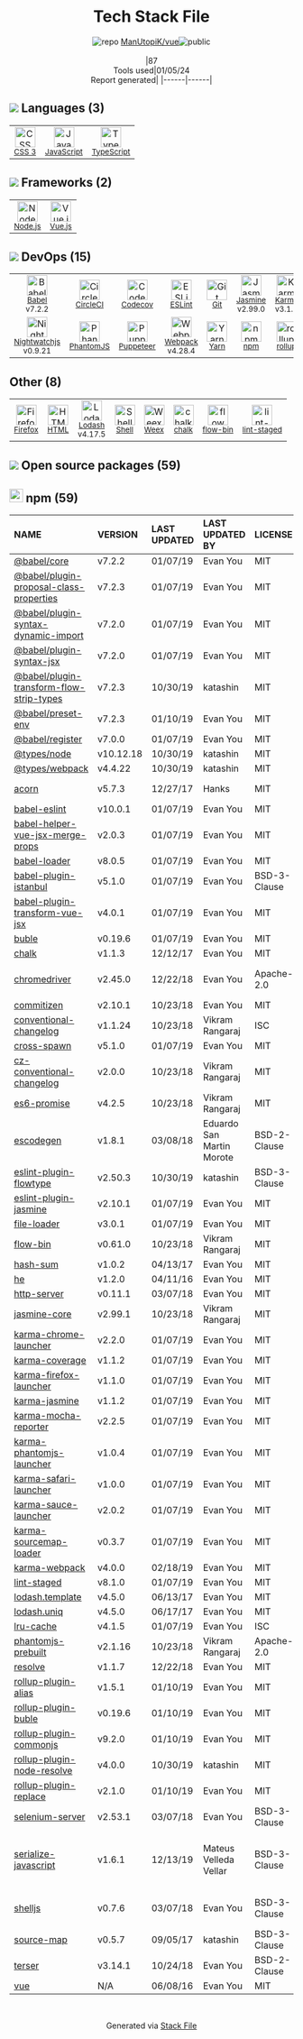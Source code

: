 <!--
&lt;--- Readme.md Snippet without images Start ---&gt;
## Tech Stack
ManUtopiK/vue is built on the following main stack:

- [CircleCI](https://circleci.com/) – Continuous Integration
- [Jasmine](http://jasmine.github.io/) – Javascript Testing Framework
- [Mocha](http://mochajs.org/) – Javascript Testing Framework
- [Node.js](http://nodejs.org/) – Frameworks (Full Stack)
- [JavaScript](https://developer.mozilla.org/en-US/docs/Web/JavaScript) – Languages
- [Karma](http://karma-runner.github.io/) – Browser Testing
- [TypeScript](http://www.typescriptlang.org) – Languages
- [Webpack](http://webpack.js.org) – JS Build Tools / JS Task Runners
- [PhantomJS](https://phantomjs.org/) – Headless Browsers
- [Lodash](https://lodash.com) – Javascript Utilities & Libraries
- [Codecov](https://codecov.io/) – Code Coverage
- [Babel](http://babeljs.io/) – JavaScript Compilers
- [ESLint](http://eslint.org/) – Code Review
- [Vue.js](http://vuejs.org/) – Javascript UI Libraries
- [Nightwatchjs](http://nightwatchjs.org/) – Browser Testing
- [rollup](http://rollupjs.org/) – JS Build Tools / JS Task Runners
- [Shell](https://en.wikipedia.org/wiki/Shell_script) – Shells
- [Weex](http://alibaba.github.io/weex/) – Mobile UI Frameworks
- [Yarn](https://yarnpkg.com/) – Front End Package Manager
- [Puppeteer](https://github.com/GoogleChrome/puppeteer) – Headless Browsers
- [Firefox](https://www.mozilla.org/en-US/firefox/) – Web Browser

Full tech stack [here](/techstack.md)

&lt;--- Readme.md Snippet without images End ---&gt;

&lt;--- Readme.md Snippet with images Start ---&gt;
## Tech Stack
ManUtopiK/vue is built on the following main stack:

- <img width='25' height='25' src='https://img.stackshare.io/service/190/CvqrSSFs_400x400.jpg' alt='CircleCI'/> [CircleCI](https://circleci.com/) – Continuous Integration
- <img width='25' height='25' src='https://img.stackshare.io/service/831/7c0b595409af531b9cdeb07f8c513e8b.png' alt='Jasmine'/> [Jasmine](http://jasmine.github.io/) – Javascript Testing Framework
- <img width='25' height='25' src='https://img.stackshare.io/service/832/mocha.png' alt='Mocha'/> [Mocha](http://mochajs.org/) – Javascript Testing Framework
- <img width='25' height='25' src='https://img.stackshare.io/service/1011/n1JRsFeB_400x400.png' alt='Node.js'/> [Node.js](http://nodejs.org/) – Frameworks (Full Stack)
- <img width='25' height='25' src='https://img.stackshare.io/service/1209/javascript.jpeg' alt='JavaScript'/> [JavaScript](https://developer.mozilla.org/en-US/docs/Web/JavaScript) – Languages
- <img width='25' height='25' src='https://img.stackshare.io/service/1420/TidYGd6a.png' alt='Karma'/> [Karma](http://karma-runner.github.io/) – Browser Testing
- <img width='25' height='25' src='https://img.stackshare.io/service/1612/bynNY5dJ.jpg' alt='TypeScript'/> [TypeScript](http://www.typescriptlang.org) – Languages
- <img width='25' height='25' src='https://img.stackshare.io/service/1682/IMG_4636.PNG' alt='Webpack'/> [Webpack](http://webpack.js.org) – JS Build Tools / JS Task Runners
- <img width='25' height='25' src='https://img.stackshare.io/service/1832/phantomjs.png' alt='PhantomJS'/> [PhantomJS](https://phantomjs.org/) – Headless Browsers
- <img width='25' height='25' src='https://img.stackshare.io/service/2438/lodash.png' alt='Lodash'/> [Lodash](https://lodash.com) – Javascript Utilities & Libraries
- <img width='25' height='25' src='https://img.stackshare.io/service/2673/Codecov_Mark_Circle_Pink.png' alt='Codecov'/> [Codecov](https://codecov.io/) – Code Coverage
- <img width='25' height='25' src='https://img.stackshare.io/service/2739/-1wfGjNw.png' alt='Babel'/> [Babel](http://babeljs.io/) – JavaScript Compilers
- <img width='25' height='25' src='https://img.stackshare.io/service/3337/Q4L7Jncy.jpg' alt='ESLint'/> [ESLint](http://eslint.org/) – Code Review
- <img width='25' height='25' src='https://img.stackshare.io/service/3837/paeckCWC.png' alt='Vue.js'/> [Vue.js](http://vuejs.org/) – Javascript UI Libraries
- <img width='25' height='25' src='https://img.stackshare.io/service/4125/Ihf7jKaE.png' alt='Nightwatchjs'/> [Nightwatchjs](http://nightwatchjs.org/) – Browser Testing
- <img width='25' height='25' src='https://img.stackshare.io/service/4423/zE8RTn9E_400x400.jpg' alt='rollup'/> [rollup](http://rollupjs.org/) – JS Build Tools / JS Task Runners
- <img width='25' height='25' src='https://img.stackshare.io/service/4631/default_c2062d40130562bdc836c13dbca02d318205a962.png' alt='Shell'/> [Shell](https://en.wikipedia.org/wiki/Shell_script) – Shells
- <img width='25' height='25' src='https://img.stackshare.io/no-img-open-source.png' alt='Weex'/> [Weex](http://alibaba.github.io/weex/) – Mobile UI Frameworks
- <img width='25' height='25' src='https://img.stackshare.io/service/5848/44mC-kJ3.jpg' alt='Yarn'/> [Yarn](https://yarnpkg.com/) – Front End Package Manager
- <img width='25' height='25' src='https://img.stackshare.io/service/7553/puppeteer.png' alt='Puppeteer'/> [Puppeteer](https://github.com/GoogleChrome/puppeteer) – Headless Browsers
- <img width='25' height='25' src='https://img.stackshare.io/service/8705/768px-Firefox_Logo__2017.svg.png' alt='Firefox'/> [Firefox](https://www.mozilla.org/en-US/firefox/) – Web Browser

Full tech stack [here](/techstack.md)

&lt;--- Readme.md Snippet with images End ---&gt;
-->
<div align="center">

# Tech Stack File
![](https://img.stackshare.io/repo.svg "repo") [ManUtopiK/vue](https://github.com/ManUtopiK/vue)![](https://img.stackshare.io/public_badge.svg "public")
<br/><br/>
|87<br/>Tools used|01/05/24 <br/>Report generated|
|------|------|
</div>

## <img src='https://img.stackshare.io/languages.svg'/> Languages (3)
<table><tr>
  <td align='center'>
  <img width='36' height='36' src='https://img.stackshare.io/service/6727/css.png' alt='CSS 3'>
  <br>
  <sub><a href="https://developer.mozilla.org/en-US/docs/Web/CSS/CSS3">CSS 3</a></sub>
  <br>
  <sub></sub>
</td>

<td align='center'>
  <img width='36' height='36' src='https://img.stackshare.io/service/1209/javascript.jpeg' alt='JavaScript'>
  <br>
  <sub><a href="https://developer.mozilla.org/en-US/docs/Web/JavaScript">JavaScript</a></sub>
  <br>
  <sub></sub>
</td>

<td align='center'>
  <img width='36' height='36' src='https://img.stackshare.io/service/1612/bynNY5dJ.jpg' alt='TypeScript'>
  <br>
  <sub><a href="http://www.typescriptlang.org">TypeScript</a></sub>
  <br>
  <sub></sub>
</td>

</tr>
</table>

## <img src='https://img.stackshare.io/frameworks.svg'/> Frameworks (2)
<table><tr>
  <td align='center'>
  <img width='36' height='36' src='https://img.stackshare.io/service/1011/n1JRsFeB_400x400.png' alt='Node.js'>
  <br>
  <sub><a href="http://nodejs.org/">Node.js</a></sub>
  <br>
  <sub></sub>
</td>

<td align='center'>
  <img width='36' height='36' src='https://img.stackshare.io/service/3837/paeckCWC.png' alt='Vue.js'>
  <br>
  <sub><a href="http://vuejs.org/">Vue.js</a></sub>
  <br>
  <sub></sub>
</td>

</tr>
</table>

## <img src='https://img.stackshare.io/devops.svg'/> DevOps (15)
<table><tr>
  <td align='center'>
  <img width='36' height='36' src='https://img.stackshare.io/service/2739/-1wfGjNw.png' alt='Babel'>
  <br>
  <sub><a href="http://babeljs.io/">Babel</a></sub>
  <br>
  <sub>v7.2.2</sub>
</td>

<td align='center'>
  <img width='36' height='36' src='https://img.stackshare.io/service/190/CvqrSSFs_400x400.jpg' alt='CircleCI'>
  <br>
  <sub><a href="https://circleci.com/">CircleCI</a></sub>
  <br>
  <sub></sub>
</td>

<td align='center'>
  <img width='36' height='36' src='https://img.stackshare.io/service/2673/Codecov_Mark_Circle_Pink.png' alt='Codecov'>
  <br>
  <sub><a href="https://codecov.io/">Codecov</a></sub>
  <br>
  <sub></sub>
</td>

<td align='center'>
  <img width='36' height='36' src='https://img.stackshare.io/service/3337/Q4L7Jncy.jpg' alt='ESLint'>
  <br>
  <sub><a href="http://eslint.org/">ESLint</a></sub>
  <br>
  <sub></sub>
</td>

<td align='center'>
  <img width='36' height='36' src='https://img.stackshare.io/service/1046/git.png' alt='Git'>
  <br>
  <sub><a href="http://git-scm.com/">Git</a></sub>
  <br>
  <sub></sub>
</td>

<td align='center'>
  <img width='36' height='36' src='https://img.stackshare.io/service/831/7c0b595409af531b9cdeb07f8c513e8b.png' alt='Jasmine'>
  <br>
  <sub><a href="http://jasmine.github.io/">Jasmine</a></sub>
  <br>
  <sub>v2.99.0</sub>
</td>

<td align='center'>
  <img width='36' height='36' src='https://img.stackshare.io/service/1420/TidYGd6a.png' alt='Karma'>
  <br>
  <sub><a href="http://karma-runner.github.io/">Karma</a></sub>
  <br>
  <sub>v3.1.4</sub>
</td>

<td align='center'>
  <img width='36' height='36' src='https://img.stackshare.io/service/832/mocha.png' alt='Mocha'>
  <br>
  <sub><a href="http://mochajs.org/">Mocha</a></sub>
  <br>
  <sub></sub>
</td>

</tr>
<tr>
  <td align='center'>
  <img width='36' height='36' src='https://img.stackshare.io/service/4125/Ihf7jKaE.png' alt='Nightwatchjs'>
  <br>
  <sub><a href="http://nightwatchjs.org/">Nightwatchjs</a></sub>
  <br>
  <sub>v0.9.21</sub>
</td>

<td align='center'>
  <img width='36' height='36' src='https://img.stackshare.io/service/1832/phantomjs.png' alt='PhantomJS'>
  <br>
  <sub><a href="https://phantomjs.org/">PhantomJS</a></sub>
  <br>
  <sub></sub>
</td>

<td align='center'>
  <img width='36' height='36' src='https://img.stackshare.io/service/7553/puppeteer.png' alt='Puppeteer'>
  <br>
  <sub><a href="https://github.com/GoogleChrome/puppeteer">Puppeteer</a></sub>
  <br>
  <sub></sub>
</td>

<td align='center'>
  <img width='36' height='36' src='https://img.stackshare.io/service/1682/IMG_4636.PNG' alt='Webpack'>
  <br>
  <sub><a href="http://webpack.js.org">Webpack</a></sub>
  <br>
  <sub>v4.28.4</sub>
</td>

<td align='center'>
  <img width='36' height='36' src='https://img.stackshare.io/service/5848/44mC-kJ3.jpg' alt='Yarn'>
  <br>
  <sub><a href="https://yarnpkg.com/">Yarn</a></sub>
  <br>
  <sub></sub>
</td>

<td align='center'>
  <img width='36' height='36' src='https://img.stackshare.io/service/1120/lejvzrnlpb308aftn31u.png' alt='npm'>
  <br>
  <sub><a href="https://www.npmjs.com/">npm</a></sub>
  <br>
  <sub></sub>
</td>

<td align='center'>
  <img width='36' height='36' src='https://img.stackshare.io/service/4423/zE8RTn9E_400x400.jpg' alt='rollup'>
  <br>
  <sub><a href="http://rollupjs.org/">rollup</a></sub>
  <br>
  <sub></sub>
</td>

</tr>
</table>

## Other (8)
<table><tr>
  <td align='center'>
  <img width='36' height='36' src='https://img.stackshare.io/service/8705/768px-Firefox_Logo__2017.svg.png' alt='Firefox'>
  <br>
  <sub><a href="https://www.mozilla.org/en-US/firefox/">Firefox</a></sub>
  <br>
  <sub></sub>
</td>

<td align='center'>
  <img width='36' height='36' src='https://img.stackshare.io/service/2270/no-img-open-source.png' alt='HTML'>
  <br>
  <sub><a href="http://">HTML</a></sub>
  <br>
  <sub></sub>
</td>

<td align='center'>
  <img width='36' height='36' src='https://img.stackshare.io/service/2438/lodash.png' alt='Lodash'>
  <br>
  <sub><a href="https://lodash.com">Lodash</a></sub>
  <br>
  <sub>v4.17.5</sub>
</td>

<td align='center'>
  <img width='36' height='36' src='https://img.stackshare.io/service/4631/default_c2062d40130562bdc836c13dbca02d318205a962.png' alt='Shell'>
  <br>
  <sub><a href="https://en.wikipedia.org/wiki/Shell_script">Shell</a></sub>
  <br>
  <sub></sub>
</td>

<td align='center'>
  <img width='36' height='36' src='https://img.stackshare.io/no-img-open-source.png' alt='Weex'>
  <br>
  <sub><a href="http://alibaba.github.io/weex/">Weex</a></sub>
  <br>
  <sub></sub>
</td>

<td align='center'>
  <img width='36' height='36' src='https://img.stackshare.io/service/8072/13122722.png' alt='chalk'>
  <br>
  <sub><a href="https://github.com/chalk/chalk">chalk</a></sub>
  <br>
  <sub></sub>
</td>

<td align='center'>
  <img width='36' height='36' src='https://img.stackshare.io/service/8085/15352388.png' alt='flow-bin'>
  <br>
  <sub><a href="github.com/flowtype/flow-bin">flow-bin</a></sub>
  <br>
  <sub></sub>
</td>

<td align='center'>
  <img width='36' height='36' src='https://img.stackshare.io/service/10577/11071.jpeg' alt='lint-staged'>
  <br>
  <sub><a href="https://github.com/okonet/lint-staged">lint-staged</a></sub>
  <br>
  <sub></sub>
</td>

</tr>
</table>


## <img src='https://img.stackshare.io/group.svg' /> Open source packages (59)</h2>

## <img width='24' height='24' src='https://img.stackshare.io/service/1120/lejvzrnlpb308aftn31u.png'/> npm (59)

|NAME|VERSION|LAST UPDATED|LAST UPDATED BY|LICENSE|VULNERABILITIES|
|:------|:------|:------|:------|:------|:------|
|[@babel/core](https://www.npmjs.com/@babel/core)|v7.2.2|01/07/19|Evan You |MIT|N/A|
|[@babel/plugin-proposal-class-properties](https://www.npmjs.com/@babel/plugin-proposal-class-properties)|v7.2.3|01/07/19|Evan You |MIT|N/A|
|[@babel/plugin-syntax-dynamic-import](https://www.npmjs.com/@babel/plugin-syntax-dynamic-import)|v7.2.0|01/07/19|Evan You |MIT|N/A|
|[@babel/plugin-syntax-jsx](https://www.npmjs.com/@babel/plugin-syntax-jsx)|v7.2.0|01/07/19|Evan You |MIT|N/A|
|[@babel/plugin-transform-flow-strip-types](https://www.npmjs.com/@babel/plugin-transform-flow-strip-types)|v7.2.3|10/30/19|katashin |MIT|N/A|
|[@babel/preset-env](https://www.npmjs.com/@babel/preset-env)|v7.2.3|01/10/19|Evan You |MIT|N/A|
|[@babel/register](https://www.npmjs.com/@babel/register)|v7.0.0|01/07/19|Evan You |MIT|N/A|
|[@types/node](https://www.npmjs.com/@types/node)|v10.12.18|10/30/19|katashin |MIT|N/A|
|[@types/webpack](https://www.npmjs.com/@types/webpack)|v4.4.22|10/30/19|katashin |MIT|N/A|
|[acorn](https://www.npmjs.com/acorn)|v5.7.3|12/27/17|Hanks |MIT|[](https://github.com/advisories/GHSA-6chw-6frg-f759) (High)<br/>[](https://github.com/advisories/GHSA-7fhm-mqm4-2wp7) (Moderate)|
|[babel-eslint](https://www.npmjs.com/babel-eslint)|v10.0.1|01/07/19|Evan You |MIT|N/A|
|[babel-helper-vue-jsx-merge-props](https://www.npmjs.com/babel-helper-vue-jsx-merge-props)|v2.0.3|01/07/19|Evan You |MIT|N/A|
|[babel-loader](https://www.npmjs.com/babel-loader)|v8.0.5|01/07/19|Evan You |MIT|N/A|
|[babel-plugin-istanbul](https://www.npmjs.com/babel-plugin-istanbul)|v5.1.0|01/07/19|Evan You |BSD-3-Clause|N/A|
|[babel-plugin-transform-vue-jsx](https://www.npmjs.com/babel-plugin-transform-vue-jsx)|v4.0.1|01/07/19|Evan You |MIT|N/A|
|[buble](https://www.npmjs.com/buble)|v0.19.6|01/07/19|Evan You |MIT|N/A|
|[chalk](https://www.npmjs.com/chalk)|v1.1.3|12/12/17|Evan You |MIT|N/A|
|[chromedriver](https://www.npmjs.com/chromedriver)|v2.45.0|12/22/18|Evan You |Apache-2.0|[CVE-2023-26156](https://github.com/advisories/GHSA-hm92-vgmw-qfmx) (Moderate)|
|[commitizen](https://www.npmjs.com/commitizen)|v2.10.1|10/23/18|Evan You |MIT|N/A|
|[conventional-changelog](https://www.npmjs.com/conventional-changelog)|v1.1.24|10/23/18|Vikram Rangaraj |ISC|N/A|
|[cross-spawn](https://www.npmjs.com/cross-spawn)|v5.1.0|01/07/19|Evan You |MIT|N/A|
|[cz-conventional-changelog](https://www.npmjs.com/cz-conventional-changelog)|v2.0.0|10/23/18|Vikram Rangaraj |MIT|N/A|
|[es6-promise](https://www.npmjs.com/es6-promise)|v4.2.5|10/23/18|Vikram Rangaraj |MIT|N/A|
|[escodegen](https://www.npmjs.com/escodegen)|v1.8.1|03/08/18|Eduardo San Martin Morote |BSD-2-Clause|N/A|
|[eslint-plugin-flowtype](https://www.npmjs.com/eslint-plugin-flowtype)|v2.50.3|10/30/19|katashin |BSD-3-Clause|N/A|
|[eslint-plugin-jasmine](https://www.npmjs.com/eslint-plugin-jasmine)|v2.10.1|01/07/19|Evan You |MIT|N/A|
|[file-loader](https://www.npmjs.com/file-loader)|v3.0.1|01/07/19|Evan You |MIT|N/A|
|[flow-bin](https://www.npmjs.com/flow-bin)|v0.61.0|10/23/18|Vikram Rangaraj |MIT|N/A|
|[hash-sum](https://www.npmjs.com/hash-sum)|v1.0.2|04/13/17|Evan You |MIT|N/A|
|[he](https://www.npmjs.com/he)|v1.2.0|04/11/16|Evan You |MIT|N/A|
|[http-server](https://www.npmjs.com/http-server)|v0.11.1|03/07/18|Evan You |MIT|N/A|
|[jasmine-core](https://www.npmjs.com/jasmine-core)|v2.99.1|10/23/18|Vikram Rangaraj |MIT|N/A|
|[karma-chrome-launcher](https://www.npmjs.com/karma-chrome-launcher)|v2.2.0|01/07/19|Evan You |MIT|N/A|
|[karma-coverage](https://www.npmjs.com/karma-coverage)|v1.1.2|01/07/19|Evan You |MIT|N/A|
|[karma-firefox-launcher](https://www.npmjs.com/karma-firefox-launcher)|v1.1.0|01/07/19|Evan You |MIT|N/A|
|[karma-jasmine](https://www.npmjs.com/karma-jasmine)|v1.1.2|01/07/19|Evan You |MIT|N/A|
|[karma-mocha-reporter](https://www.npmjs.com/karma-mocha-reporter)|v2.2.5|01/07/19|Evan You |MIT|N/A|
|[karma-phantomjs-launcher](https://www.npmjs.com/karma-phantomjs-launcher)|v1.0.4|01/07/19|Evan You |MIT|N/A|
|[karma-safari-launcher](https://www.npmjs.com/karma-safari-launcher)|v1.0.0|01/07/19|Evan You |MIT|N/A|
|[karma-sauce-launcher](https://www.npmjs.com/karma-sauce-launcher)|v2.0.2|01/07/19|Evan You |MIT|N/A|
|[karma-sourcemap-loader](https://www.npmjs.com/karma-sourcemap-loader)|v0.3.7|01/07/19|Evan You |MIT|N/A|
|[karma-webpack](https://www.npmjs.com/karma-webpack)|v4.0.0|02/18/19|Evan You |MIT|N/A|
|[lint-staged](https://www.npmjs.com/lint-staged)|v8.1.0|01/07/19|Evan You |MIT|N/A|
|[lodash.template](https://www.npmjs.com/lodash.template)|v4.5.0|06/13/17|Evan You |MIT|N/A|
|[lodash.uniq](https://www.npmjs.com/lodash.uniq)|v4.5.0|06/17/17|Evan You |MIT|N/A|
|[lru-cache](https://www.npmjs.com/lru-cache)|v4.1.5|01/07/19|Evan You |ISC|N/A|
|[phantomjs-prebuilt](https://www.npmjs.com/phantomjs-prebuilt)|v2.1.16|10/23/18|Vikram Rangaraj |Apache-2.0|N/A|
|[resolve](https://www.npmjs.com/resolve)|v1.1.7|12/22/18|Evan You |MIT|N/A|
|[rollup-plugin-alias](https://www.npmjs.com/rollup-plugin-alias)|v1.5.1|01/10/19|Evan You |MIT|N/A|
|[rollup-plugin-buble](https://www.npmjs.com/rollup-plugin-buble)|v0.19.6|01/10/19|Evan You |MIT|N/A|
|[rollup-plugin-commonjs](https://www.npmjs.com/rollup-plugin-commonjs)|v9.2.0|01/10/19|Evan You |MIT|N/A|
|[rollup-plugin-node-resolve](https://www.npmjs.com/rollup-plugin-node-resolve)|v4.0.0|10/30/19|katashin |MIT|N/A|
|[rollup-plugin-replace](https://www.npmjs.com/rollup-plugin-replace)|v2.1.0|01/10/19|Evan You |MIT|N/A|
|[selenium-server](https://www.npmjs.com/selenium-server)|v2.53.1|03/07/18|Evan You |BSD-3-Clause|N/A|
|[serialize-javascript](https://www.npmjs.com/serialize-javascript)|v1.6.1|12/13/19|Mateus Velleda Vellar |BSD-3-Clause|[CVE-2020-7660](https://github.com/advisories/GHSA-hxcc-f52p-wc94) (High)<br/>[CVE-2019-16769](https://github.com/advisories/GHSA-h9rv-jmmf-4pgx) (Moderate)|
|[shelljs](https://www.npmjs.com/shelljs)|v0.7.6|03/07/18|Evan You |BSD-3-Clause|[CVE-2022-0144](https://github.com/advisories/GHSA-4rq4-32rv-6wp6) (High)<br/>[](https://github.com/advisories/GHSA-64g7-mvw6-v9qj) (Moderate)|
|[source-map](https://www.npmjs.com/source-map)|v0.5.7|09/05/17|katashin |BSD-3-Clause|N/A|
|[terser](https://www.npmjs.com/terser)|v3.14.1|10/24/18|Evan You |BSD-2-Clause|[CVE-2022-25858](https://github.com/advisories/GHSA-4wf5-vphf-c2xc) (High)|
|[vue](https://www.npmjs.com/vue)|N/A|06/08/16|Evan You |MIT|N/A|

<br/>
<div align='center'>

Generated via [Stack File](https://github.com/marketplace/stack-file)
